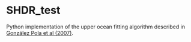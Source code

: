 # SHDR_test
Python implementation of the upper ocean fitting algorithm described in
[González Pola et al (2007)](https://www.sciencedirect.com/science/article/abs/pii/S0967063707002026).




